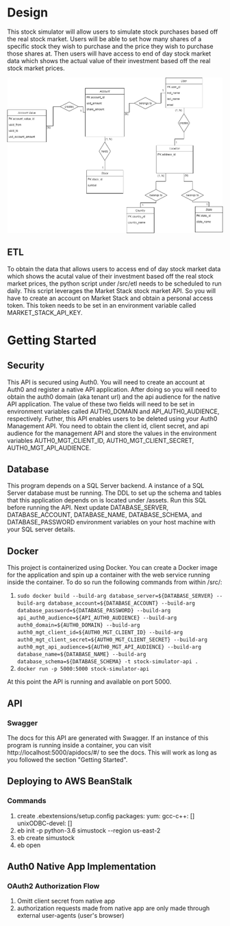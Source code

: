 # Design
This stock simulator will allow users to simulate stock purchases based off the real stock market. 
Users will be able to set how many shares of a specific stock they wish to purchase and the price they wish to purchase those shares at.
Then users will have access to end of day stock market data which shows the actual value of their investment based off the real stock market prices.

![](./assets/data_model.png)  

## ETL
To obtain the data that allows users to access end of day stock market data which shows the acutal value of their investment based off the real stock market prices, the python script under /src/etl needs to be scheduled to run daily. This script leverages the Market Stack stock market API. So you will have to create an account on Market Stack and obtain a personal access token. This token needs to be set in an environment variable called MARKET_STACK_API_KEY.

# Getting Started
## Security
This API is secured using Auth0. You will need to create an account at Auth0 and register a native API application. After doing so you will need to obtain the auth0 domain (aka tenant url) and the api audience for the native API application. The value of these two fields will need to be set in environment variables called AUTH0_DOMAIN and API_AUTH0_AUDIENCE, respectively. Futher, this API enables users to be deleted using your Auth0 Management API. You need to obtain the client id, client secret, and api audience for the management API and store the values in the environment variables AUTH0_MGT_CLIENT_ID, AUTH0_MGT_CLIENT_SECRET, AUTH0_MGT_API_AUDIENCE.

## Database
This program depends on a SQL Server backend. A instance of a SQL Server database must be running. The DDL to set up the schema and tables that this application depends on is located under /assets. Run this SQL before running the API. Next update DATABASE_SERVER, DATABASE_ACCOUNT, DATABASE_NAME, DATABASE_SCHEMA, and DATABASE_PASSWORD environment variables on your host machine with your SQL server details.
## Docker
This project is containerized using Docker. You can create a Docker image for the application and spin up a container with the web service running inside the container. To do so run the following commands from within /src/:
1) `sudo docker build --build-arg database_server=${DATABASE_SERVER} --build-arg database_account=${DATABASE_ACCOUNT} --build-arg database_password=${DATABASE_PASSWORD} --build-arg api_auth0_audience=${API_AUTH0_AUDIENCE} --build-arg auth0_domain=${AUTH0_DOMAIN} --build-arg auth0_mgt_client_id=${AUTH0_MGT_CLIENT_ID} --build-arg auth0_mgt_client_secret=${AUTH0_MGT_CLIENT_SECRET} --build-arg auth0_mgt_api_audience=${AUTH0_MGT_API_AUDIENCE} --build-arg database_name=${DATABASE_NAME} --build-arg database_schema=${DATABASE_SCHEMA} -t stock-simulator-api .` 
2) `docker run -p 5000:5000 stock-simulator-api`

At this point the API is running and available on port 5000.

## API
### Swagger
The docs for this API are generated with Swagger. If an instance of this program is running inside a container, you can visit http://localhost:5000/apidocs/#/ to see the docs. This will work as long as you followed the section "Getting Started".

## Deploying to AWS BeanStalk
### Commands
1) create .ebextensions/setup.config
packages:
  yum:
    gcc-c++: []
    unixODBC-devel: []
2) eb init -p python-3.6 simustock --region us-east-2
3) eb create simustock
4) eb open

## Auth0 Native App Implementation 
### OAuth2 Authorization Flow
1) Omitt client secret from native app
2) authorization requests made from native app are only made through external user-agents (user's browser)
